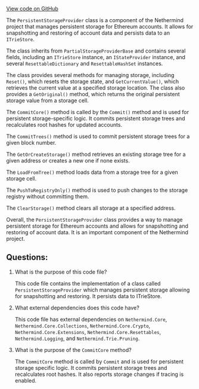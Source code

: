 [View code on GitHub](https://github.com/NethermindEth/nethermind/src/Nethermind/Nethermind.State/PersistentStorageProvider.cs)

The `PersistentStorageProvider` class is a component of the Nethermind project that manages persistent storage for Ethereum accounts. It allows for snapshotting and restoring of account data and persists data to an `ITrieStore`. 

The class inherits from `PartialStorageProviderBase` and contains several fields, including an `ITrieStore` instance, an `IStateProvider` instance, and several `ResettableDictionary` and `ResettableHashSet` instances. 

The class provides several methods for managing storage, including `Reset()`, which resets the storage state, and `GetCurrentValue()`, which retrieves the current value at a specified storage location. The class also provides a `GetOriginal()` method, which returns the original persistent storage value from a storage cell. 

The `CommitCore()` method is called by the `Commit()` method and is used for persistent storage-specific logic. It commits persistent storage trees and recalculates root hashes for updated accounts. 

The `CommitTrees()` method is used to commit persistent storage trees for a given block number. 

The `GetOrCreateStorage()` method retrieves an existing storage tree for a given address or creates a new one if none exists. 

The `LoadFromTree()` method loads data from a storage tree for a given storage cell. 

The `PushToRegistryOnly()` method is used to push changes to the storage registry without committing them. 

The `ClearStorage()` method clears all storage at a specified address. 

Overall, the `PersistentStorageProvider` class provides a way to manage persistent storage for Ethereum accounts and allows for snapshotting and restoring of account data. It is an important component of the Nethermind project.
## Questions: 
 1. What is the purpose of this code file?
    
    This code file contains the implementation of a class called `PersistentStorageProvider` which manages persistent storage allowing for snapshotting and restoring. It persists data to ITrieStore.

2. What external dependencies does this code have?
    
    This code file has external dependencies on `Nethermind.Core`, `Nethermind.Core.Collections`, `Nethermind.Core.Crypto`, `Nethermind.Core.Extensions`, `Nethermind.Core.Resettables`, `Nethermind.Logging`, and `Nethermind.Trie.Pruning`.

3. What is the purpose of the `CommitCore` method?
    
    The `CommitCore` method is called by `Commit` and is used for persistent storage specific logic. It commits persistent storage trees and recalculates root hashes. It also reports storage changes if tracing is enabled.